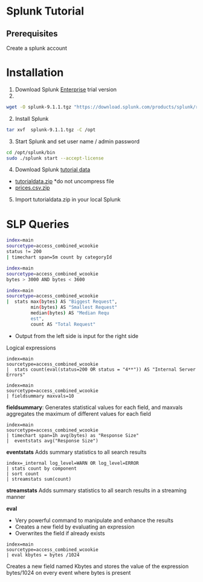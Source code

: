 # Splunk Tutorial

## Prerequisites

Create a splunk account 

# Installation

1.  Download Splunk [Enterprise](https://www.splunk.com/en_us/download/splunk-enterprise.html) trial version
2.  
```sh 
wget -O splunk-9.1.1.tgz "https://download.splunk.com/products/splunk/releases/9.1.1/linux/splunk-9.1.1-64e843ea36b1-Linux-x86_64.tgz"
```

2. Install Splunk
```sh
tar xvf  splunk-9.1.1.tgz -C /opt
```

3.  Start Splunk and set user name / admin password
```sh 
cd /opt/splunk/bin
sudo ./splunk start --accept-license 
```

4. Download Splunk [tutorial data](https://docs.splunk.com/Documentation/Splunk/9.1.1/SearchTutorial/Systemrequirements) 
      
* [tutorialdata.zip](https://docs.splunk.com/images/Tutorial/tutorialdata.zip) *do not uncompress file
* [prices.csv.zip](https://docs.splunk.com/images/d/db/Prices.csv.zip) 


5. Import tutorialdata.zip in your local Splunk 
    
   
# SLP Queries

```sh
index=main
sourcetype=access_combined_wcookie
status != 200
| timechart span=5m count by categoryId
```

```sh
index=main
sourcetype=access_combined_wcookie
bytes > 3000 AND bytes < 3600
```

```sh
index=main
sourcetype=access_combined_wcookie
|  stats max(bytes) AS "Biggest Request",
         min(bytes) AS "Smallest Request"
         median(bytes) AS "Median Requ
         est",
         count AS "Total Request"
```

* Output from the left side is input for the right side

Logical expressions
```
index=main
sourcetype=access_combined_wcookie
|  stats count(eval(status=200 OR status = "4**")) AS "Internal Server Errors"
```   

```
index=main
sourcetype=access_combined_wcookie
| fieldsummary maxvals=10
```
**fieldsummary**: Generates statistical values for each field, and maxvals aggregates the maximum of different values for each field

```
index=main
sourcetype=access_combined_wcookie
| timechart span=1h avg(bytes) as "Response Size"
|  eventstats avg("Response Size")
```

**eventstats** Adds summary statistics to all search results

```
index=_internal log_level=WARN OR log_level=ERROR
| stats count by component
| sort count
| streamstats sum(count)
```

**streamstats** Adds summary statistics to all search results in a streaming manner

**eval** 
  * Very powerful command to manipulate and enhance the results
  * Creates a new field by evaluating an expression
  * Overwrites the field if already exists  

```
index=main
sourcetype=access_combined_wcookie
| eval kbytes = bytes /1024
```
Creates a new field named Kbytes and stores the value of the expression bytes/1024 on every event where bytes is present
